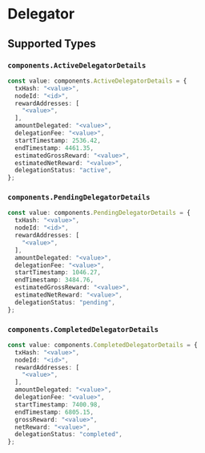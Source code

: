 # Delegator


## Supported Types

### `components.ActiveDelegatorDetails`

```typescript
const value: components.ActiveDelegatorDetails = {
  txHash: "<value>",
  nodeId: "<id>",
  rewardAddresses: [
    "<value>",
  ],
  amountDelegated: "<value>",
  delegationFee: "<value>",
  startTimestamp: 2536.42,
  endTimestamp: 4461.35,
  estimatedGrossReward: "<value>",
  estimatedNetReward: "<value>",
  delegationStatus: "active",
};
```

### `components.PendingDelegatorDetails`

```typescript
const value: components.PendingDelegatorDetails = {
  txHash: "<value>",
  nodeId: "<id>",
  rewardAddresses: [
    "<value>",
  ],
  amountDelegated: "<value>",
  delegationFee: "<value>",
  startTimestamp: 1046.27,
  endTimestamp: 3484.76,
  estimatedGrossReward: "<value>",
  estimatedNetReward: "<value>",
  delegationStatus: "pending",
};
```

### `components.CompletedDelegatorDetails`

```typescript
const value: components.CompletedDelegatorDetails = {
  txHash: "<value>",
  nodeId: "<id>",
  rewardAddresses: [
    "<value>",
  ],
  amountDelegated: "<value>",
  delegationFee: "<value>",
  startTimestamp: 7400.98,
  endTimestamp: 6805.15,
  grossReward: "<value>",
  netReward: "<value>",
  delegationStatus: "completed",
};
```

